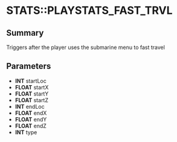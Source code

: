# STATS::PLAYSTATS_FAST_TRVL

## Summary
Triggers after the player uses the submarine menu to fast travel

## Parameters
* **INT** startLoc
* **FLOAT** startX
* **FLOAT** startY
* **FLOAT** startZ
* **INT** endLoc
* **FLOAT** endX
* **FLOAT** endY
* **FLOAT** endZ
* **INT** type